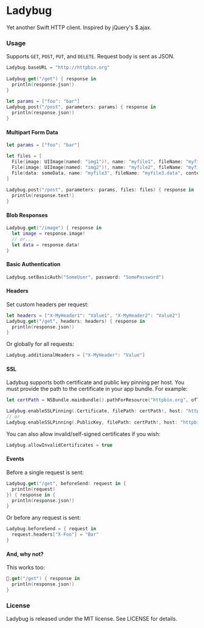 # Ladybug
Yet another Swift HTTP client. Inspired by jQuery's $.ajax.

### Usage

Supports `GET`, `POST`, `PUT`, and `DELETE`. Request body is sent as JSON.

```swift
Ladybug.baseURL = "http://httpbin.org"
  
Ladybug.get("/get") { response in
  println(response.json!)
}
  
let params = ["foo": "bar"]
Ladybug.post("/post", parameters: params) { response in
  println(response.json!)
}
```

#### Multipart Form Data

```swift
let params = ["foo": "bar"]

let files = [
  File(image: UIImage(named: "img1")!, name: "myfile1", fileName: "myfile1.png"),
  File(image: UIImage(named: "img2")!, name: "myfile2", fileName: "myfile2.png"),
  File(data: someData, name: "myfile3", fileName: "myfile3.data", contentType: "application/octet-stream")
]
        
Ladybug.post("/post", parameters: params, files: files) { response in
  println(response.text!)
}
```

#### Blob Responses

```swift
Ladybug.get("/image") { response in
  let image = response.image!
  // or...
  let data = response.data!
}
```

#### Basic Authentication

```swift
Ladybug.setBasicAuth("SomeUser", password: "SomePassword")
```

#### Headers

Set custom headers per request:

```swift
let headers = ["X-MyHeader1": "Value1", "X-MyHeader2": "Value2"]
Ladybug.get("/get", headers: headers) { response in
  println(response.json!)
}
```

Or globally for all requests:

```swift
Ladybug.additionalHeaders = ["X-MyHeader": "Value"]
````

#### SSL

Ladybug supports both certificate and public key pinning per host. You must provide the path to the certificate in your app bundle. For example:

```swift
let certPath = NSBundle.mainBundle().pathForResource("httpbin.org", ofType: "cer")

Ladybug.enableSSLPinning(.Certificate, filePath: certPath!, host: "httpbin.org")
// or
Ladybug.enableSSLPinning(.PublicKey, filePath: certPath!, host: "httpbin.org")
```

You can also allow invalid/self-signed certificates if you wish:

```swift
Ladybug.allowInvalidCertificates = true
```

#### Events

Before a single request is sent:

```swift
Ladybug.get("/get", beforeSend: request in {
  println(request)
}) { response in {
  println(response.json!)
}
```

Or before any request is sent:

```swift
Ladybug.beforeSend = { request in
  request.headers["X-Foo"] = "Bar"
}
```

#### And, why not?

This works too:

```swift
🐞.get("/get") { response in
  println(response.json!)
}
```

### License
Ladybug is released under the MIT license. See LICENSE for details.
